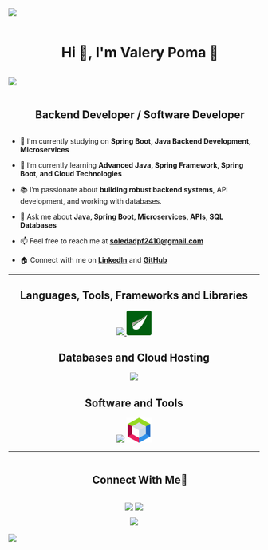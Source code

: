 <!--horizontal divider(gradiant)-->
<img src="https://user-images.githubusercontent.com/73097560/115834477-dbab4500-a447-11eb-908a-139a6edaec5c.gif">

<!--h1 without bottom border-->
<div id="user-content-toc">
  <ul align="center">
    <summary><h1 style="display: inline-block">Hi 👋, I'm Valery Poma 🌟</h1></summary>
  </ul>
</div>

<!--horizontal divider(gradiant)-->
<img src="https://user-images.githubusercontent.com/73097560/115834477-dbab4500-a447-11eb-908a-139a6edaec5c.gif">

<!--h2 without bottom border-->
<div id="user-content-toc">
  <ul align="center">
    <h2 align="center" style="display: inline-block">Backend Developer / Software Developer</h2>
  </ul>
</div>

<!--Intro start-->
- 🔭 I'm currently studying on **Spring Boot, Java Backend Development, Microservices**

- 🌱 I’m currently learning **Advanced Java, Spring Framework, Spring Boot, and Cloud Technologies**

- 📚 I’m passionate about **building robust backend systems**, API development, and working with databases.

- 💬 Ask me about **Java, Spring Boot, Microservices, APIs, SQL Databases**

- 📫 Feel free to reach me at **soledadpf2410@gmail.com**

- 🏠 Connect with me on **[LinkedIn](https://www.linkedin.com/in/valerypomaflores/)** and **[GitHub](https://github.com/soledadpf)**
<!--Intro end-->
<hr>
<!--tech stack icons-->

<h2 align="center">Languages, Tools, Frameworks and Libraries</h2>
<p align="center">
  <a href="https://skillicons.dev">
    <img src="https://skillicons.dev/icons?i=java,html,css,js,python,php,spring,angular,hibernate,maven,gradle&perline=14" />
    <img src="https://github.com/devicons/devicon/blob/master/icons/thymeleaf/thymeleaf-original.svg" width="50"/>
  </a>
</p>

<h2 align="center">Databases and Cloud Hosting</h2>
<p align="center">
  <a href="https://skillicons.dev">
    <img src="https://skillicons.dev/icons?i=postgres,mysql,github,git,docker&perline=14" />
  </a>
</p>

<div align="center">
    <h2 align="center">Software and Tools</h2>
    <div align="center">
        <img src="https://skillicons.dev/icons?i=idea,vscode,postman,notion&perline=14" />
        <img src="https://github.com/devicons/devicon/blob/master/icons/netbeans/netbeans-original.svg" width="50"/>
    </div>
</div>
<hr>

<!-- Connect with me -->
<!--h2 without bottom border-->
<div id="user-content-toc">
  <ul align="center">
    <h2 style="display: inline-block">Connect With Me🤝</h2>
  </ul>
</div>

<!--icons and links-->
<p align="center">
<a href="https://www.linkedin.com/in/valerypomaflores/" target="blank"><img align="center" src="https://skillicons.dev/icons?i=linkedin&perline=14" /></a>
<a href="mailto:soledadpf2410@gmail.com" target="blank"><img align="center" src="https://skillicons.dev/icons?i=gmail&perline=14" /></a>  
</p>

<!--profile visit count-->
<div align="center">
  
[![](https://visitcount.itsvg.in/api?id=ValeryPoma&icon=3&color=6)](https://visitcount.itsvg.in)
  
</div>

<!--horizontal divider(gradiant)-->
<img src="https://user-images.githubusercontent.com/73097560/115834477-dbab4500-a447-11eb-908a-139a6edaec5c.gif">

